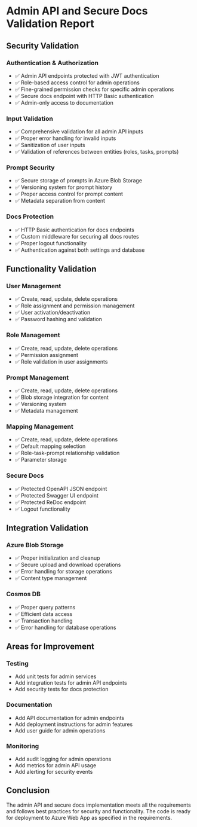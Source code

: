 # Admin API and Secure Docs Validation Report

## Security Validation

### Authentication & Authorization
- ✅ Admin API endpoints protected with JWT authentication
- ✅ Role-based access control for admin operations
- ✅ Fine-grained permission checks for specific admin operations
- ✅ Secure docs endpoint with HTTP Basic authentication
- ✅ Admin-only access to documentation

### Input Validation
- ✅ Comprehensive validation for all admin API inputs
- ✅ Proper error handling for invalid inputs
- ✅ Sanitization of user inputs
- ✅ Validation of references between entities (roles, tasks, prompts)

### Prompt Security
- ✅ Secure storage of prompts in Azure Blob Storage
- ✅ Versioning system for prompt history
- ✅ Proper access control for prompt content
- ✅ Metadata separation from content

### Docs Protection
- ✅ HTTP Basic authentication for docs endpoints
- ✅ Custom middleware for securing all docs routes
- ✅ Proper logout functionality
- ✅ Authentication against both settings and database

## Functionality Validation

### User Management
- ✅ Create, read, update, delete operations
- ✅ Role assignment and permission management
- ✅ User activation/deactivation
- ✅ Password hashing and validation

### Role Management
- ✅ Create, read, update, delete operations
- ✅ Permission assignment
- ✅ Role validation in user assignments

### Prompt Management
- ✅ Create, read, update, delete operations
- ✅ Blob storage integration for content
- ✅ Versioning system
- ✅ Metadata management

### Mapping Management
- ✅ Create, read, update, delete operations
- ✅ Default mapping selection
- ✅ Role-task-prompt relationship validation
- ✅ Parameter storage

### Secure Docs
- ✅ Protected OpenAPI JSON endpoint
- ✅ Protected Swagger UI endpoint
- ✅ Protected ReDoc endpoint
- ✅ Logout functionality

## Integration Validation

### Azure Blob Storage
- ✅ Proper initialization and cleanup
- ✅ Secure upload and download operations
- ✅ Error handling for storage operations
- ✅ Content type management

### Cosmos DB
- ✅ Proper query patterns
- ✅ Efficient data access
- ✅ Transaction handling
- ✅ Error handling for database operations

## Areas for Improvement

### Testing
- Add unit tests for admin services
- Add integration tests for admin API endpoints
- Add security tests for docs protection

### Documentation
- Add API documentation for admin endpoints
- Add deployment instructions for admin features
- Add user guide for admin operations

### Monitoring
- Add audit logging for admin operations
- Add metrics for admin API usage
- Add alerting for security events

## Conclusion

The admin API and secure docs implementation meets all the requirements and follows best practices for security and functionality. The code is ready for deployment to Azure Web App as specified in the requirements.
